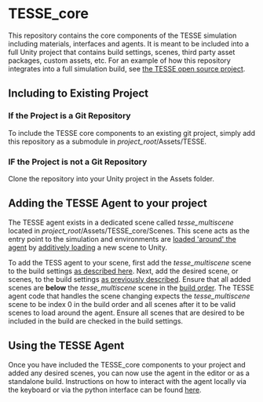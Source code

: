 # TESSE_core
This repository contains the core components of the TESSE simulation including materials, interfaces and agents.
It is meant to be included into a full Unity project that contains build settings, scenes, third party asset packages, custom
assets, etc.
For an example of how this repository integrates into a full simulation build, 
see [the TESSE open source project](https://github.mit.edu/TESS/TESSE_open_source).

## Including to Existing Project

### If the Project is a Git Repository
To include the TESSE core components to an existing git project, simply add this repository as a submodule in
*project_root*/Assets/TESSE.

### IF the Project is not a Git Repository
Clone the repository into your Unity project in the Assets folder.

## Adding the TESSE Agent to your project

The TESSE agent exists in a dedicated scene called *tesse_multiscene* located in *project_root*/Assets/TESSE_core/Scenes.
This scene acts as the entry point to the simulation and environments are 
[loaded 'around' the agent](https://github.mit.edu/TESS/TESSE_core/blob/master/scripts/tesse_position_interface.cs#L153) 
by [additively loading](https://docs.unity3d.com/ScriptReference/SceneManagement.LoadSceneMode.Additive.html) a new scene to Unity.

To add the TESS agent to your scene, first add the *tesse_multiscene* scene to the build settings 
[as described here](https://youtu.be/MQKJfZCAEa8?t=102). Next, add the desired scene, or scenes, to the build settings
[as previously described](https://youtu.be/MQKJfZCAEa8?t=102). Ensure that all added scenes are **below** the *tesse_multiscene*
scene in the [build order](https://youtu.be/MQKJfZCAEa8?t=126). The TESSE agent code that handles the scene changing expects 
the *tesse_multiscene* scene to be index 0 in the build order and all scenes after it to be valid scenes to load around the agent. 
Ensure all scenes that are desired to be included in the build are checked in the build settings.

## Using the TESSE Agent

Once you have included the TESSE_core components to your project and added any desired scenes, you can now use the agent in the editor
or as a standalone build. Instructions on how to interact with the agent locally via the keyboard or via the python interface
can be found [here](https://github.mit.edu/TESS/TESSE_open_source).


